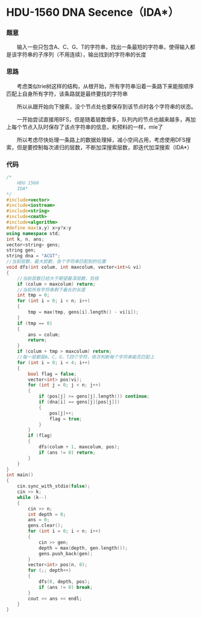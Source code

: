 # HDU-1560 DNA Secence（IDA*）

### 题意

&emsp;&emsp;输入一些只包含A、C、G、T的字符串，找出一条最短的字符串，使得输入都是该字符串的子序列（不用连续），输出找到的字符串的长度

### 思路

&emsp;&emsp;考虑类似trie树这样的结构，从根开始，所有字符串沿着一条路下来能按顺序匹配上自身所有字符，该条路就是最终要找的字符串

&emsp;&emsp;所以从跟开始向下搜索，没个节点处也要保存到该节点时各个字符串的状态。

&emsp;&emsp;一开始尝试直接用BFS，但是随着层数增多，队列内的节点也越来越多，再加上每个节点入队时保存了该点字符串的信息，和预料的一样，mle了

&emsp;&emsp;所以考虑尽快处理一条路上的数据处理掉，减小空间占用，考虑使用DFS搜索，但是要控制每次递归的层数，不断加深搜索层数，即迭代加深搜索（IDA*）

### 代码

```C++
/*
	HDU 1560 
	IDA*
*/
#include<vector>
#include<iostream>
#include<string>
#include<cmath>
#include<algorithm>
#define max(x,y) x>y?x:y
using namespace std;
int k, n, ans;
vector<string> gens;
string gen;
string dna = "ACGT";
//当前层数，最大层数，各个字符串匹配到的位置
void dfs(int colum, int maxcolum, vector<int>& vi)
{
    //当前层数已经大于期望最深层数，剪枝
	if (colum > maxcolum) return;
    //当前所有字符串剩下最长的长度
	int tmp = 0;   
	for (int i = 0; i < n; i++)
	{
		tmp = max(tmp, gens[i].length() - vi[i]);
	}
	if (tmp == 0)
	{
		ans = colum;
		return;
	}
	if (colum + tmp > maxcolum) return;
    //每一层都是A、C、G、T四个字符，依次判断每个字符串能否匹配上
	for (int i = 0; i < 4; i++)
	{
		bool flag = false;
		vector<int> pos(vi);
		for (int j = 0; j < n; j++)
		{
			if (pos[j] >= gens[j].length()) continue;
			if (dna[i] == gens[j][pos[j]])
			{
				pos[j]++;
				flag = true;
			}
		}
		if (flag)
		{
			dfs(colum + 1, maxcolum, pos);			
			if (ans != 0) return;
		}
	}
}
int main()
{
	cin.sync_with_stdio(false);
	cin >> k;
	while (k--)
	{
		cin >> n;
		int depth = 0;
		ans = 0;
		gens.clear();
		for (int i = 0; i < n; i++)
		{
			cin >> gen;
			depth = max(depth, gen.length());
			gens.push_back(gen);
		}
		vector<int> pos(n, 0);
		for (;; depth++)
		{
			dfs(0, depth, pos);
			if (ans != 0) break;
		}
		cout << ans << endl;
	}
}
```